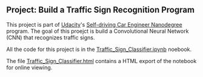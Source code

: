 ## Project: Build a Traffic Sign Recognition Program

This project is part of [Udacity](https://www.udacity.com)'s [Self-driving Car Engineer Nanodegree](https://www.udacity.com/course/self-driving-car-engineer-nanodegree--nd013) program. The goal of this proejct is build a Convolutional Neural Network (CNN) that recognizes traffic signs.

All the code for this project is in the [Traffic_Sign_Classifier.ipynb](Traffic_Sign_Classifier.ipynb) noebook.

The file [Traffic_Sign_Classifier.html](Traffic_Sign_Classifier.html) contains a HTML export of the notebook for online viewing.


